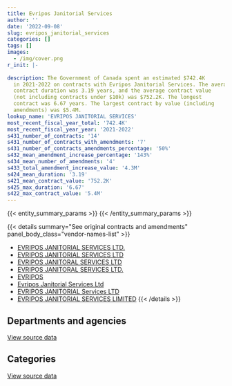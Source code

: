 ```yaml
---
title: Evripos Janitorial Services
author: ''
date: '2022-09-08'
slug: evripos_janitorial_services
categories: []
tags: []
images:
  - /img/cover.png
r_init: |-
  
description: The Government of Canada spent an estimated $742.4K
  in 2021-2022 on contracts with Evripos Janitorial Services. The average
  contract duration was 3.19 years, and the average contract value
  (not including contracts under $10k) was $752.2K. The longest
  contract was 6.67 years. The largest contract by value (including
  amendments) was $5.4M.
lookup_name: 'EVRIPOS JANITORIAL SERVICES'
most_recent_fiscal_year_total: '742.4K'
most_recent_fiscal_year_year: '2021-2022'
s431_number_of_contracts: '14'
s431_number_of_contracts_with_amendments: '7'
s431_number_of_contracts_amendments_percentage: '50%'
s432_mean_amendment_increase_percentage: '143%'
s434_mean_number_of_amendments: '4'
s433_total_amendment_increase_value: '4.3M'
s424_mean_duration: '3.19'
s421_mean_contract_value: '752.2K'
s425_max_duration: '6.67'
s422_max_contract_value: '5.4M'
---
```


<script src="/rmarkdown-libs/htmlwidgets/htmlwidgets.js"></script>
<link href="/rmarkdown-libs/datatables-css/datatables-crosstalk.css" rel="stylesheet" />
<script src="/rmarkdown-libs/datatables-binding/datatables.js"></script>
<script src="/rmarkdown-libs/jquery/jquery-3.6.0.min.js"></script>
<link href="/rmarkdown-libs/dt-core-bootstrap/css/dataTables.bootstrap.min.css" rel="stylesheet" />
<link href="/rmarkdown-libs/dt-core-bootstrap/css/dataTables.bootstrap.extra.css" rel="stylesheet" />
<script src="/rmarkdown-libs/dt-core-bootstrap/js/jquery.dataTables.min.js"></script>
<script src="/rmarkdown-libs/dt-core-bootstrap/js/dataTables.bootstrap.min.js"></script>
<link href="/rmarkdown-libs/crosstalk/css/crosstalk.min.css" rel="stylesheet" />
<script src="/rmarkdown-libs/crosstalk/js/crosstalk.min.js"></script>
<script src="/rmarkdown-libs/htmlwidgets/htmlwidgets.js"></script>
<link href="/rmarkdown-libs/datatables-css/datatables-crosstalk.css" rel="stylesheet" />
<script src="/rmarkdown-libs/datatables-binding/datatables.js"></script>
<script src="/rmarkdown-libs/jquery/jquery-3.6.0.min.js"></script>
<link href="/rmarkdown-libs/dt-core-bootstrap/css/dataTables.bootstrap.min.css" rel="stylesheet" />
<link href="/rmarkdown-libs/dt-core-bootstrap/css/dataTables.bootstrap.extra.css" rel="stylesheet" />
<script src="/rmarkdown-libs/dt-core-bootstrap/js/jquery.dataTables.min.js"></script>
<script src="/rmarkdown-libs/dt-core-bootstrap/js/dataTables.bootstrap.min.js"></script>
<link href="/rmarkdown-libs/crosstalk/css/crosstalk.min.css" rel="stylesheet" />
<script src="/rmarkdown-libs/crosstalk/js/crosstalk.min.js"></script>

{{< entity_summary_params >}}
{{< /entity_summary_params >}}

{{< details summary="See original contracts and amendments" panel_body_class="vendor-names-list" >}}
- [EVRIPOS JANITORIAL SERVICES LTD.](https://search.open.canada.ca/en/ct/?sort=contract_value_f%20desc&page=1&search_text=%22EVRIPOS%20JANITORIAL%20SERVICES%20LTD.%22)
- [EVRIPOS JANITORIAL SERVICES LTD](https://search.open.canada.ca/en/ct/?sort=contract_value_f%20desc&page=1&search_text=%22EVRIPOS%20JANITORIAL%20SERVICES%20LTD%22)
- [EVRIPOS JANITORAL SERVICES LTD](https://search.open.canada.ca/en/ct/?sort=contract_value_f%20desc&page=1&search_text=%22EVRIPOS%20JANITORAL%20SERVICES%20LTD%22)
- [EVRIPOS JANITORAL SERVICES LTD.](https://search.open.canada.ca/en/ct/?sort=contract_value_f%20desc&page=1&search_text=%22EVRIPOS%20JANITORAL%20SERVICES%20LTD.%22)
- [EVRIPOS](https://search.open.canada.ca/en/ct/?sort=contract_value_f%20desc&page=1&search_text=%22EVRIPOS%22)
- [Evripos Janitorial Services Ltd](https://search.open.canada.ca/en/ct/?sort=contract_value_f%20desc&page=1&search_text=%22Evripos%20Janitorial%20Services%20Ltd%22)
- [EVRIPOS JANITORIAL Services LTD](https://search.open.canada.ca/en/ct/?sort=contract_value_f%20desc&page=1&search_text=%22EVRIPOS%20JANITORIAL%20Services%20LTD%22)
- [EVRIPOS JANITORIAL SERVICES LIMITED](https://search.open.canada.ca/en/ct/?sort=contract_value_f%20desc&page=1&search_text=%22EVRIPOS%20JANITORIAL%20SERVICES%20LIMITED%22)
{{< /details >}}

## Departments and agencies

<div id="htmlwidget-1" style="width:100%;height:auto;" class="datatables html-widget"></div>
<script type="application/json" data-for="htmlwidget-1">{"x":{"style":"bootstrap","filter":"none","vertical":false,"data":[["<a href=\"/departments/aafc-aac/\">Agriculture and Agri-Food Canada<\/a>","<a href=\"/departments/cbsa-asfc/\">Canada Border Services Agency<\/a>","<a href=\"/departments/cfia-acia/\">Canadian Food Inspection Agency<\/a>","<a href=\"/departments/dnd-mdn/\">National Defence<\/a>","<a href=\"/departments/pwgsc-tpsgc/\">Public Services and Procurement Canada<\/a>"],[null,null,222767.47,973387.37,219245.72],[null,null,223377.79,976054.19,219846.39],[null,null,222767.47,973387.37,219245.72],[148373.78,9126.62,222767.47,120006.66,242167.56]],"container":"<table class=\"table table-striped table-hover row-border order-column display\">\n  <thead>\n    <tr>\n      <th>Department<\/th>\n      <th>2018-2019<\/th>\n      <th>2019-2020<\/th>\n      <th>2020-2021<\/th>\n      <th>2021-2022<\/th>\n    <\/tr>\n  <\/thead>\n<\/table>","options":{"order":[[4,"desc"]],"pageLength":10,"autoWidth":true,"columnDefs":[{"targets":1,"render":"function(data, type, row, meta) {\n    return type !== 'display' ? data : DTWidget.formatCurrency(data, \"$\", 2, 3, \",\", \".\", true, null);\n  }"},{"targets":2,"render":"function(data, type, row, meta) {\n    return type !== 'display' ? data : DTWidget.formatCurrency(data, \"$\", 2, 3, \",\", \".\", true, null);\n  }"},{"targets":3,"render":"function(data, type, row, meta) {\n    return type !== 'display' ? data : DTWidget.formatCurrency(data, \"$\", 2, 3, \",\", \".\", true, null);\n  }"},{"targets":4,"render":"function(data, type, row, meta) {\n    return type !== 'display' ? data : DTWidget.formatCurrency(data, \"$\", 2, 3, \",\", \".\", true, null);\n  }"},{"width":"16%","targets":[1,2,3,4]},{"className":"dt-right","targets":[1,2,3,4]}],"orderClasses":false}},"evals":["options.columnDefs.0.render","options.columnDefs.1.render","options.columnDefs.2.render","options.columnDefs.3.render"],"jsHooks":[]}</script>
<p class="text-right">
<a href="https://github.com/GoC-Spending/contracts-data/tree/main/data/out/vendors/evripos_janitorial_services/summary_by_fiscal_year_by_department.csv" class="source-data-link btn btn-link">View source data</a>
</p>

## Categories

<div id="htmlwidget-2" style="width:100%;height:auto;" class="datatables html-widget"></div>
<script type="application/json" data-for="htmlwidget-2">{"x":{"style":"bootstrap","filter":"none","vertical":false,"data":[["<a href=\"/categories/facilities_and_construction/\">Facilities and construction<\/a>","<a href=\"/categories/information_technology/\">Information technology<\/a>"],[1415400.56,null],[1419278.37,null],[1415400.56,null],[733315.48,9126.62]],"container":"<table class=\"table table-striped table-hover row-border order-column display\">\n  <thead>\n    <tr>\n      <th>Category<\/th>\n      <th>2018-2019<\/th>\n      <th>2019-2020<\/th>\n      <th>2020-2021<\/th>\n      <th>2021-2022<\/th>\n    <\/tr>\n  <\/thead>\n<\/table>","options":{"order":[[4,"desc"]],"dom":"t","pageLength":30,"autoWidth":true,"columnDefs":[{"targets":1,"render":"function(data, type, row, meta) {\n    return type !== 'display' ? data : DTWidget.formatCurrency(data, \"$\", 2, 3, \",\", \".\", true, null);\n  }"},{"targets":2,"render":"function(data, type, row, meta) {\n    return type !== 'display' ? data : DTWidget.formatCurrency(data, \"$\", 2, 3, \",\", \".\", true, null);\n  }"},{"targets":3,"render":"function(data, type, row, meta) {\n    return type !== 'display' ? data : DTWidget.formatCurrency(data, \"$\", 2, 3, \",\", \".\", true, null);\n  }"},{"targets":4,"render":"function(data, type, row, meta) {\n    return type !== 'display' ? data : DTWidget.formatCurrency(data, \"$\", 2, 3, \",\", \".\", true, null);\n  }"},{"width":"16%","targets":[1,2,3,4]},{"className":"dt-right","targets":[1,2,3,4]}],"orderClasses":false,"lengthMenu":[10,25,30,50,100]}},"evals":["options.columnDefs.0.render","options.columnDefs.1.render","options.columnDefs.2.render","options.columnDefs.3.render"],"jsHooks":[]}</script>
<p class="text-right">
<a href="https://github.com/GoC-Spending/contracts-data/tree/main/data/out/vendors/evripos_janitorial_services/summary_by_fiscal_year_by_category.csv" class="source-data-link btn btn-link">View source data</a>
</p>
